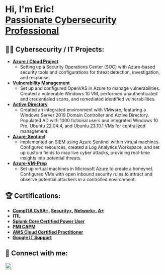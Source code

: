 <h1>Hi, I'm Eric! <br/> <a href="https://www.linkedin.com/in/eric-quang/"> Passionate Cybersecurity Professional</a>

<h2>👨‍💻 Cybersecurity / IT Projects:</h2>

- <b>[Azure / Cloud Project](https://github.com/EricJr69/Azure-SOC-Honeynet)</b>
  - Setting up a Security Operations Center (SOC) with Azure-based security tools and configurations for threat detection, investigation, and response.
- <b>[Vulnerability Management](https://github.com/EricJr69/Vulnerability-Management)</b>
  - Set up and configured OpenVAS in Azure to manage vulnerabilities. Created a vulnerable Windows 10 VM, performed unauthenticated and credentialed scans, and remediated identified vulnerabilities.
- <b>[Active Directory](https://github.com/EricJr69/Active-Directory)</b>
  - Created an integrated environment with VMware, featuring a Windows Server 2019 Domain Controller and Active Directory. Populated AD with 1000 fictional users and integrated Windows 10 Pro, Ubuntu 22.04.4, and Ubuntu 23.10.1 VMs for centralized management.
- <b>[Azure-Sentinel](https://github.com/EricJr69/Azure-Sentinel)</b>
  - Implemented an SIEM using Azure Sentinel within virtual machines. Configured resources, created a Log Analytics Workspace, and set up custom fields to map live cyber attacks, providing real-time insights into potential threats.
- <b>[Azure-VM-Prep](https://github.com/EricJr69/Azure-VM-Prep)</b>
  - Set up virtual machines in Microsoft Azure to create a honeynet. Configured VMs with open inbound security rules to attract and observe potential attackers in a controlled environment.

<h2>🏆 Certifications:</h2>

- <b>[CompTIA CySA+](https://www.credly.com/badges/9aacb1af-7af8-460c-91ae-0637b0d3ec97/public_url), [Security+](https://www.credly.com/badges/40997b1d-3906-4b8b-82b3-33766a867c60/public_url), [Network+](https://www.credly.com/badges/fa50d266-0820-42c1-8c6a-94c1422797ed/public_url), [A+](https://www.credly.com/badges/eff193c7-9550-44b4-bee6-60ca7fbf267f/public_url)</b>
- <b>ITIL</b>
- <b>[Splunk Core Certified Power User](https://www.credly.com/badges/9ab3e790-9d88-4a37-9ff8-ceceff98b2c9/public_url)</b>
- <b>[PMI CAPM](https://www.credly.com/badges/e01dd471-a7c4-4c20-8866-82da866e3254/public_url)</b>
- <b>[AWS Cloud Certified Practitioner](https://www.credly.com/badges/669ee1ac-53c2-4cd7-84a1-69cecec88dde/public_url)</b>
- <b>[Google IT Support](https://www.credly.com/badges/ebe439f3-f532-4e7a-8988-048382d6c4bb/linked_in_profile)</b> 

<h2> 🤳 Connect with me:</h2>

[<img align="left" alt="JoshMadakor | LinkedIn" width="22px" src="https://cdn.jsdelivr.net/npm/simple-icons@v3/icons/linkedin.svg" />][linkedin]

[linkedin]: https://linkedin.com/in/eric-quang
